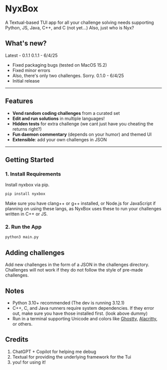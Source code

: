 # NyxBox

A Textual-based TUI app for all your challenge solving needs supporting Python, JS, Java, C++, and C (not yet...) Also, just who is Nyx?

## What's new?
Latest - 0.1.1
0.1.1 - 6/4/25
- Fixed packaging bugs (tested on MacOS 15.2)
- Fixed minor errors
- Also, there's only two challenges. Sorry.
0.1.0 - 6/4/25
- Initial release
---

## Features

- **Vend random coding challenges** from a curated set
- **Edit and run solutions** in multiple languages!
- **Hidden tests** for extra challenge (we cant just have you cheating the returns right?)
- **Fun daemon commentary** (depends on your humor) and themed UI
- **Extensible**: add your own challenges in JSON

---

## Getting Started

### 1. Install Requirements
Install nyxbox via pip.
```bash
pip install nyxbox
```
Make sure you have clang++ or g++ installed, or Node.js for JavaScript if planning on using these langs, as NyxBox uses these to run your challenges written in C++ or JS.

### 2. Run the App
```bash
python3 main.py
```
## Adding challenges
Add new challenges in the form of a JSON in the challenges directory. Challenges will not work if they do not follow the style of pre-made challenges.

## Notes
- Python 3.10+ recommended (The dev is running 3.12.1)
- C++, C, and Java runners require system dependencies. If they error out, make sure you have those installed first. (look above dummy)
- Run in a terminal supporting Unicode and colors like [Ghostty](https://ghostty.org), [Alacritty](https://alacritty.org), or others.

## Credits
1. ChatGPT + Copilot for helping me debug
2. Textual for providing the underlying framework for the Tui
3. you! for using it!